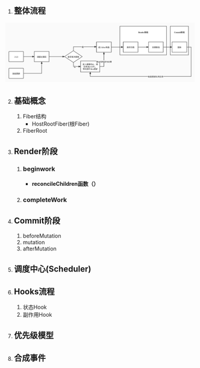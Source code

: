 1. ## 整体流程 
  ![flow](./asserts/imgs/basicFlow.jpg)

2. ## 基础概念
   1. Fiber结构
      - HostRootFiber(根Fiber) 
   2. FiberRoot
3. ## Render阶段
   1. ### beginwork
      - #### reconcileChildren函数（）
    2. ### completeWork 
4. ## Commit阶段
   1. beforeMutation
   2. mutation
   3. afterMutation
5. ## 调度中心(Scheduler)
6. ## Hooks流程
   1. 状态Hook
   2. 副作用Hook
7. ## 优先级模型
8. ## 合成事件
